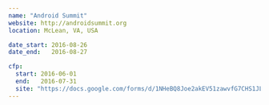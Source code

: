 ```yaml
---
name: "Android Summit"
website: http://androidsummit.org
location: McLean, VA, USA

date_start: 2016-08-26
date_end:   2016-08-27

cfp:
  start: 2016-06-01
  end:   2016-07-31
  site: "https://docs.google.com/forms/d/1NHeBQ8Joe2akEV51zawvfG7CHS1JLAPBkGzLLY8ZBjU/viewform"
---
```

